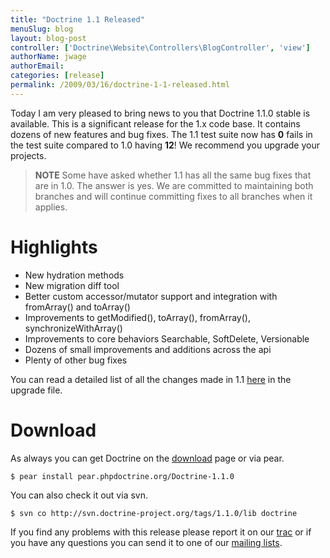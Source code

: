 ```yaml
---
title: "Doctrine 1.1 Released"
menuSlug: blog
layout: blog-post
controller: ['Doctrine\Website\Controllers\BlogController', 'view']
authorName: jwage
authorEmail:
categories: [release]
permalink: /2009/03/16/doctrine-1-1-released.html
---
```

Today I am very pleased to bring news to you that Doctrine 1.1.0 stable
is available. This is a significant release for the 1.x code base. It
contains dozens of new features and bug fixes. The 1.1 test suite now
has **0** fails in the test suite compared to 1.0 having **12**! We
recommend you upgrade your projects.

> **NOTE** Some have asked whether 1.1 has all the same bug fixes that
> are in 1.0. The answer is yes. We are committed to maintaining both
> branches and will continue committing fixes to all branches when it
> applies.

Highlights
==========

-   New hydration methods
-   New migration diff tool
-   Better custom accessor/mutator support and integration with
    fromArray() and toArray()
-   Improvements to getModified(), toArray(), fromArray(),
    synchronizeWithArray()
-   Improvements to core behaviors Searchable, SoftDelete, Versionable
-   Dozens of small improvements and additions across the api
-   Plenty of other bug fixes

You can read a detailed list of all the changes made in 1.1
[here](http://www.doctrine-project.org/upgrade/1_1) in the upgrade file.

Download
========

As always you can get Doctrine on the
[download](http://www.doctrine-project.org/download) page or via pear.

    $ pear install pear.phpdoctrine.org/Doctrine-1.1.0

You can also check it out via svn.

    $ svn co http://svn.doctrine-project.org/tags/1.1.0/lib doctrine

If you find any problems with this release please report it on our
[trac](http://trac.doctrine-project.org) or if you have any questions
you can send it to one of our [mailing
lists](http://www.doctrine-project.org/community).
